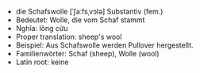 - die Schafswolle	[ˈʃaːfsˌvɔlə]	Substantiv (fem.)
- Bedeutet: Wolle, die vom Schaf stammt
- Nghĩa: lông cừu
- Proper translation: sheep's wool
- Beispiel: Aus Schafswolle werden Pullover hergestellt.
- Familienwörter: Schaf (sheep), Wolle (wool)	
- Latin root: keine